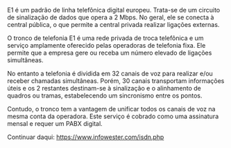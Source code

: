 E1 é um padrão de linha telefônica digital europeu. Trata-se de um circuito de sinalização de dados que opera a 2 Mbps. No geral, ele se conecta à central pública, o que permite a central privada realizar ligações externas.

O tronco de telefonia E1 é uma rede privada de troca telefônica e um serviço amplamente oferecido pelas operadoras de telefonia fixa. Ele permite que a empresa gere ou receba um número elevado de ligações simultâneas.

No entanto a telefonia é dividida em 32 canais de voz para realizar e/ou receber chamadas simultâneas. Porém, 30 canais transportam informações úteis e os 2 restantes destinam-se à sinalização e o alinhamento de quadros ou tramas, estabelecendo um sincronismo entre os pontos.

Contudo, o tronco tem a vantagem de unificar todos os canais de voz na mesma conta da operadora. Este serviço é cobrado como uma assinatura mensal e requer um PABX digital.

Continuar daqui: https://www.infowester.com/isdn.php